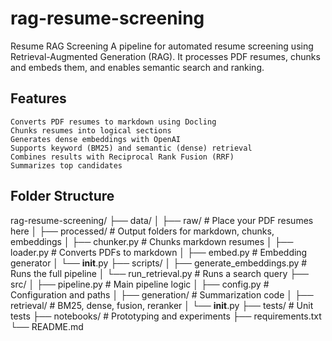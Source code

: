 # rag-resume-screening

Resume RAG Screening
A pipeline for automated resume screening using Retrieval-Augmented Generation (RAG).
It processes PDF resumes, chunks and embeds them, and enables semantic search and ranking.

## Features
    Converts PDF resumes to markdown using Docling
    Chunks resumes into logical sections
    Generates dense embeddings with OpenAI
    Supports keyword (BM25) and semantic (dense) retrieval
    Combines results with Reciprocal Rank Fusion (RRF)
    Summarizes top candidates

## Folder Structure
rag-resume-screening/
├── data/
│   ├── raw/                # Place your PDF resumes here
│   ├── processed/          # Output folders for markdown, chunks, embeddings
│   ├── chunker.py          # Chunks markdown resumes
│   ├── loader.py           # Converts PDFs to markdown
│   ├── embed.py            # Embedding generator
│   └── __init__.py
├── scripts/
│   ├── generate_embeddings.py  # Runs the full pipeline
│   └── run_retrieval.py        # Runs a search query
├── src/
│   ├── pipeline.py         # Main pipeline logic
│   ├── config.py           # Configuration and paths
│   ├── generation/         # Summarization code
│   ├── retrieval/          # BM25, dense, fusion, reranker
│   └── __init__.py
├── tests/                  # Unit tests
├── notebooks/              # Prototyping and experiments
├── requirements.txt
└── README.md





